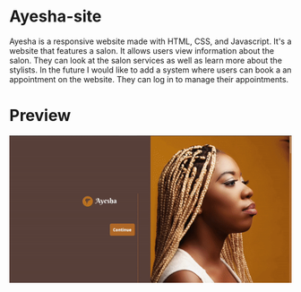 # Ayesha-site
Ayesha is a responsive website made with HTML, CSS, and Javascript. It's a website that features a salon. It allows users view information about the salon. 
They can look at the salon services as well as learn more about the stylists. In the future I would like to add a system where users can book a an appointment on the website. They can log in to manage their appointments.
# Preview
<img src="ayesha.gif" alt="Ayesha-Salon">
